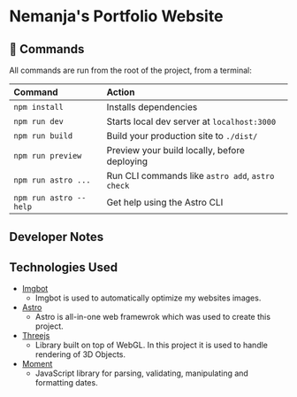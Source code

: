 # Nemanja's Portfolio Website


## 🧞 Commands

All commands are run from the root of the project, from a terminal:

| Command                | Action                                           |
| :--------------------- | :----------------------------------------------- |
| `npm install`          | Installs dependencies                            |
| `npm run dev`          | Starts local dev server at `localhost:3000`      |
| `npm run build`        | Build your production site to `./dist/`          |
| `npm run preview`      | Preview your build locally, before deploying     |
| `npm run astro ...`    | Run CLI commands like `astro add`, `astro check` |
| `npm run astro --help` | Get help using the Astro CLI                     |

## Developer Notes



## Technologies Used

- [Imgbot](https://imgbot.net)
  - Imgbot is used to automatically optimize my websites images.
- [Astro](https://astro.build/)
  - Astro is all-in-one web framewrok which was used to create this project.
- [Threejs](https://threejs.org/docs/)
  - Library built on top of WebGL. In this project it is used to handle rendering of 3D Objects.
- [Moment](https://momentjs.com/)
  - JavaScript library for parsing, validating, manipulating and formatting dates.